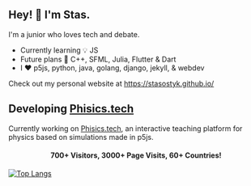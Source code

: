 ## Hey! 👾 I'm Stas.

I'm a junior who loves tech and debate. 

* Currently learning 💡 JS
* Future plans 🚀 C++, SFML, Julia, Flutter & Dart
* I ❤️ p5js, python, java, golang, django, jekyll, & webdev

Check out my personal website at https://stasostyk.github.io/

## Developing [Phisics.tech](https://phisics.tech) 
Currently working on [Phisics.tech](https://phisics.tech), an interactive teaching platform for physics based on simulations made in p5js.


#### <p align="center">700+ Visitors, 3000+ Page Visits, 60+ Countries!</p>

[![Top Langs](https://github-readme-stats.vercel.app/api/top-langs/?username=stasostyk&layout=compact&theme=react&langs_count=10&hide=sass)](https://github.com/anuraghazra/github-readme-stats)
